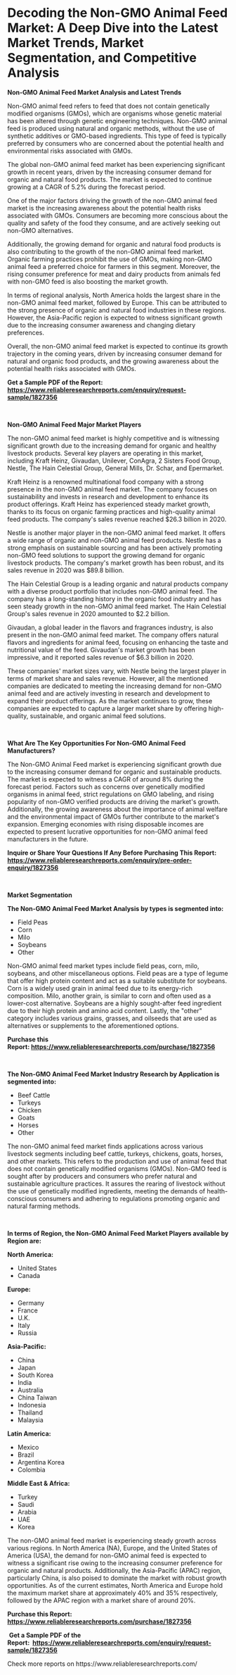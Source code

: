 <p><h1>Decoding the Non-GMO Animal Feed Market: A Deep Dive into the Latest Market Trends, Market Segmentation, and Competitive Analysis</h1></p><p><strong>Non-GMO Animal Feed Market Analysis and Latest Trends</strong></p>
<p><p>Non-GMO animal feed refers to feed that does not contain genetically modified organisms (GMOs), which are organisms whose genetic material has been altered through genetic engineering techniques. Non-GMO animal feed is produced using natural and organic methods, without the use of synthetic additives or GMO-based ingredients. This type of feed is typically preferred by consumers who are concerned about the potential health and environmental risks associated with GMOs.</p><p>The global non-GMO animal feed market has been experiencing significant growth in recent years, driven by the increasing consumer demand for organic and natural food products. The market is expected to continue growing at a CAGR of 5.2% during the forecast period.</p><p>One of the major factors driving the growth of the non-GMO animal feed market is the increasing awareness about the potential health risks associated with GMOs. Consumers are becoming more conscious about the quality and safety of the food they consume, and are actively seeking out non-GMO alternatives.</p><p>Additionally, the growing demand for organic and natural food products is also contributing to the growth of the non-GMO animal feed market. Organic farming practices prohibit the use of GMOs, making non-GMO animal feed a preferred choice for farmers in this segment. Moreover, the rising consumer preference for meat and dairy products from animals fed with non-GMO feed is also boosting the market growth.</p><p>In terms of regional analysis, North America holds the largest share in the non-GMO animal feed market, followed by Europe. This can be attributed to the strong presence of organic and natural food industries in these regions. However, the Asia-Pacific region is expected to witness significant growth due to the increasing consumer awareness and changing dietary preferences.</p><p>Overall, the non-GMO animal feed market is expected to continue its growth trajectory in the coming years, driven by increasing consumer demand for natural and organic food products, and the growing awareness about the potential health risks associated with GMOs.</p></p>
<p><strong>Get a Sample PDF of the Report:&nbsp; <a href="https://www.reliableresearchreports.com/enquiry/request-sample/1827356">https://www.reliableresearchreports.com/enquiry/request-sample/1827356</a></strong></p>
<p>&nbsp;</p>
<p><strong>Non-GMO Animal Feed Major Market Players</strong></p>
<p><p>The non-GMO animal feed market is highly competitive and is witnessing significant growth due to the increasing demand for organic and healthy livestock products. Several key players are operating in this market, including Kraft Heinz, Givaudan, Unilever, ConAgra, 2 Sisters Food Group, Nestle, The Hain Celestial Group, General Mills, Dr. Schar, and Epermarket.</p><p>Kraft Heinz is a renowned multinational food company with a strong presence in the non-GMO animal feed market. The company focuses on sustainability and invests in research and development to enhance its product offerings. Kraft Heinz has experienced steady market growth, thanks to its focus on organic farming practices and high-quality animal feed products. The company's sales revenue reached $26.3 billion in 2020.</p><p>Nestle is another major player in the non-GMO animal feed market. It offers a wide range of organic and non-GMO animal feed products. Nestle has a strong emphasis on sustainable sourcing and has been actively promoting non-GMO feed solutions to support the growing demand for organic livestock products. The company's market growth has been robust, and its sales revenue in 2020 was $89.8 billion.</p><p>The Hain Celestial Group is a leading organic and natural products company with a diverse product portfolio that includes non-GMO animal feed. The company has a long-standing history in the organic food industry and has seen steady growth in the non-GMO animal feed market. The Hain Celestial Group's sales revenue in 2020 amounted to $2.2 billion.</p><p>Givaudan, a global leader in the flavors and fragrances industry, is also present in the non-GMO animal feed market. The company offers natural flavors and ingredients for animal feed, focusing on enhancing the taste and nutritional value of the feed. Givaudan's market growth has been impressive, and it reported sales revenue of $6.3 billion in 2020.</p><p>These companies' market sizes vary, with Nestle being the largest player in terms of market share and sales revenue. However, all the mentioned companies are dedicated to meeting the increasing demand for non-GMO animal feed and are actively investing in research and development to expand their product offerings. As the market continues to grow, these companies are expected to capture a larger market share by offering high-quality, sustainable, and organic animal feed solutions.</p></p>
<p>&nbsp;</p>
<p><strong>What Are The Key Opportunities For Non-GMO Animal Feed Manufacturers?</strong></p>
<p><p>The Non-GMO Animal Feed market is experiencing significant growth due to the increasing consumer demand for organic and sustainable products. The market is expected to witness a CAGR of around 8% during the forecast period. Factors such as concerns over genetically modified organisms in animal feed, strict regulations on GMO labeling, and rising popularity of non-GMO verified products are driving the market's growth. Additionally, the growing awareness about the importance of animal welfare and the environmental impact of GMOs further contribute to the market's expansion. Emerging economies with rising disposable incomes are expected to present lucrative opportunities for non-GMO animal feed manufacturers in the future.</p></p>
<p><strong>Inquire or Share Your Questions If Any Before Purchasing This Report: <a href="https://www.reliableresearchreports.com/enquiry/pre-order-enquiry/1827356">https://www.reliableresearchreports.com/enquiry/pre-order-enquiry/1827356</a></strong></p>
<p>&nbsp;</p>
<p><strong>Market Segmentation</strong></p>
<p><strong>The Non-GMO Animal Feed Market Analysis by types is segmented into:</strong></p>
<p><ul><li>Field Peas</li><li>Corn</li><li>Milo</li><li>Soybeans</li><li>Other</li></ul></p>
<p><p>Non-GMO animal feed market types include field peas, corn, milo, soybeans, and other miscellaneous options. Field peas are a type of legume that offer high protein content and act as a suitable substitute for soybeans. Corn is a widely used grain in animal feed due to its energy-rich composition. Milo, another grain, is similar to corn and often used as a lower-cost alternative. Soybeans are a highly sought-after feed ingredient due to their high protein and amino acid content. Lastly, the "other" category includes various grains, grasses, and oilseeds that are used as alternatives or supplements to the aforementioned options.</p></p>
<p><strong>Purchase this Report:&nbsp;<a href="https://www.reliableresearchreports.com/purchase/1827356">https://www.reliableresearchreports.com/purchase/1827356</a></strong></p>
<p>&nbsp;</p>
<p><strong>The Non-GMO Animal Feed Market Industry Research by Application is segmented into:</strong></p>
<p><ul><li>Beef Cattle</li><li>Turkeys</li><li>Chicken</li><li>Goats</li><li>Horses</li><li>Other</li></ul></p>
<p><p>The non-GMO animal feed market finds applications across various livestock segments including beef cattle, turkeys, chickens, goats, horses, and other markets. This refers to the production and use of animal feed that does not contain genetically modified organisms (GMOs). Non-GMO feed is sought after by producers and consumers who prefer natural and sustainable agriculture practices. It assures the rearing of livestock without the use of genetically modified ingredients, meeting the demands of health-conscious consumers and adhering to regulations promoting organic and natural farming methods.</p></p>
<p>&nbsp;</p>
<p><strong>In terms of Region, the Non-GMO Animal Feed Market Players available by Region are:</strong></p>
<p>
    <p> <strong> North America: </strong>
        <ul>
            <li>United States</li>
            <li>Canada</li>
        </ul>
        </p> 
    <p> <strong> Europe: </strong>
        <ul>
            <li>Germany</li>
            <li>France</li>
            <li>U.K.</li>
            <li>Italy</li>
            <li>Russia</li>
        </ul>
        </p> 
    <p> <strong> Asia-Pacific: </strong>
        <ul>
            <li>China</li>
            <li>Japan</li>
            <li>South Korea</li>
            <li>India</li>
            <li>Australia</li>
            <li>China Taiwan</li>
            <li>Indonesia</li>
            <li>Thailand</li>
            <li>Malaysia</li>
        </ul>
        </p> 
    <p> <strong> Latin America: </strong>
        <ul>
            <li>Mexico</li>
            <li>Brazil</li>
            <li>Argentina Korea</li>
            <li>Colombia</li>
        </ul>
        </p> 
    <p> <strong> Middle East & Africa: </strong>
        <ul>
            <li>Turkey</li>
            <li>Saudi</li>
            <li>Arabia</li>
            <li>UAE</li>
            <li>Korea</li>
        </ul>
    </p>
    </p>
<p><p>The non-GMO animal feed market is experiencing steady growth across various regions. In North America (NA), Europe, and the United States of America (USA), the demand for non-GMO animal feed is expected to witness a significant rise owing to the increasing consumer preference for organic and natural products. Additionally, the Asia-Pacific (APAC) region, particularly China, is also poised to dominate the market with robust growth opportunities. As of the current estimates, North America and Europe hold the maximum market share at approximately 40% and 35% respectively, followed by the APAC region with a market share of around 20%.</p></p>
<p><strong>Purchase this Report: <a href="https://www.reliableresearchreports.com/purchase/1827356">https://www.reliableresearchreports.com/purchase/1827356</a></strong></p>
<p>&nbsp;<strong>Get a Sample PDF of the Report:&nbsp;&nbsp;<a href="https://www.reliableresearchreports.com/enquiry/request-sample/1827356">https://www.reliableresearchreports.com/enquiry/request-sample/1827356</a></strong></p>
<p><strong></strong></p>
<p>Check more reports on https://www.reliableresearchreports.com/</p>